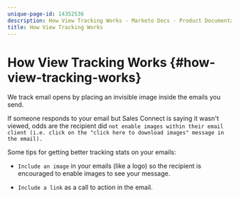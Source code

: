 ```yaml
---
unique-page-id: 14352536
description: How View Tracking Works - Marketo Docs - Product Documentation
title: How View Tracking Works
---
```


# How View Tracking Works {#how-view-tracking-works}

We track email opens by placing an invisible image inside the emails you send.

If someone responds to your email but Sales Connect is saying it wasn't viewed, odds are the recipient did `not enable images within their email client (i.e. click on the "click here to download images" message in the email).`

Some tips for getting better tracking stats on your emails:

* `Include an image` in your emails (like a logo) so the recipient is encouraged to enable images to see your message.

* `Include a link` as a call to action in the email.

